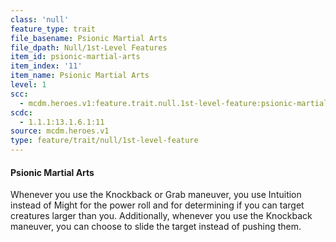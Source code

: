 ```yaml
---
class: 'null'
feature_type: trait
file_basename: Psionic Martial Arts
file_dpath: Null/1st-Level Features
item_id: psionic-martial-arts
item_index: '11'
item_name: Psionic Martial Arts
level: 1
scc:
  - mcdm.heroes.v1:feature.trait.null.1st-level-feature:psionic-martial-arts
scdc:
  - 1.1.1:13.1.6.1:11
source: mcdm.heroes.v1
type: feature/trait/null/1st-level-feature
---
```


#### Psionic Martial Arts

Whenever you use the Knockback or Grab maneuver, you use Intuition instead of Might for the power roll and for determining if you can target creatures larger than you. Additionally, whenever you use the Knockback maneuver, you can choose to slide the target instead of pushing them.
